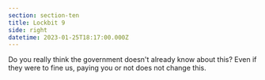 ```yaml
---
section: section-ten
title: Lockbit 9
side: right
datetime: 2023-01-25T18:17:00.000Z
---
```

Do you really think the government doesn't already know about this? Even if they were to fine us, paying you or not does not change this.
